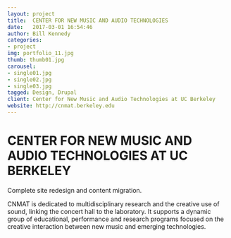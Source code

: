 ```yaml
---
layout: project
title:  CENTER FOR NEW MUSIC AND AUDIO TECHNOLOGIES
date:   2017-03-01 16:54:46
author: Bill Kennedy
categories:
- project
img: portfolio_11.jpg
thumb: thumb01.jpg
carousel:
- single01.jpg
- single02.jpg
- single03.jpg
tagged: Design, Drupal
client: Center for New Music and Audio Technologies at UC Berkeley
website: http://cnmat.berkeley.edu
---
```

# CENTER FOR NEW MUSIC AND AUDIO TECHNOLOGIES AT UC BERKELEY

Complete site redesign and content migration.

CNMAT is dedicated to multidisciplinary research and the creative use of sound, linking the concert hall to the laboratory.  It supports a dynamic group of educational, performance and research programs focused on the creative interaction between new music and emerging technologies. 